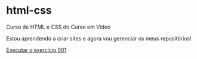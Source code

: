 
# html-css
Curso de HTML e CSS do Curso em Vídeo

Estou aprendendo a criar sites e agora vou gerenciar os meus repositórios!

<a href="https://meloalves.github.io/HTML-CSS/exercícios/ex001/index.html">Executar o exercício 001</a>
